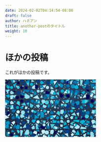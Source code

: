 ```yaml
---
date: 2024-02-02T04:14:54-08:00
draft: false
author: ハチアン
title: another-postのタイトル
weight: 10
---
```


# ほかの投稿

これがほかの投稿です。

![alt text](image.png)